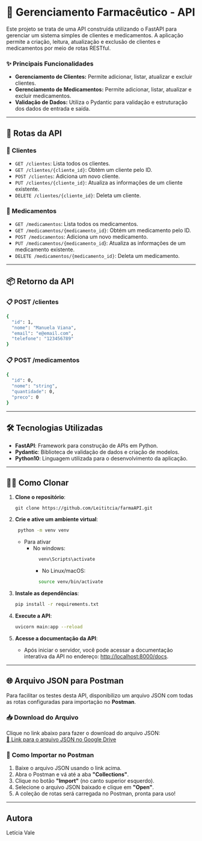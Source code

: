 # 💊 Gerenciamento Farmacêutico - API

Este projeto se trata de uma API construída utilizando o FastAPI para gerenciar um sistema simples de clientes e medicamentos. A aplicação permite a criação, leitura, atualização e exclusão de clientes e medicamentos por meio de rotas RESTful.

### ✨ Principais Funcionalidades

- **Gerenciamento de Clientes:** Permite adicionar, listar, atualizar e excluir clientes.
- **Gerenciamento de Medicamentos:** Permite adicionar, listar, atualizar e excluir medicamentos.
- **Validação de Dados:** Utiliza o Pydantic para validação e estruturação dos dados de entrada e saída.

---

## 👾 Rotas da API

### 👤 Clientes
- `GET /clientes`: Lista todos os clientes.
- `GET /clientes/{cliente_id}`: Obtém um cliente pelo ID.
- `POST /clientes`: Adiciona um novo cliente.
- `PUT /clientes/{cliente_id}`: Atualiza as informações de um cliente existente.
- `DELETE /clientes/{cliente_id}`: Deleta um cliente.

### 💊 Medicamentos
- `GET /medicamentos`: Lista todos os medicamentos.
- `GET /medicamentos/{medicamento_id}`: Obtém um medicamento pelo ID.
- `POST /medicamentos`: Adiciona um novo medicamento.
- `PUT /medicamentos/{medicamento_id`}: Atualiza as informações de um medicamento existente.
- `DELETE /medicamentos/{medicamento_id}`: Deleta um medicamento.

---

## 📦 Retorno da API

### 📋 POST /clientes
``` bash
{
  "id": 1,
  "nome": "Manuela Viana",
  "email": "e@email.com",
  "telefone": "123456789"
}

```

### 📋 POST /medicamentos
``` bash
{
  "id": 0,
  "nome": "string",
  "quantidade": 0,
  "preco": 0
}

```

---

## 🛠️ Tecnologias Utilizadas

- **FastAPI**: Framework para construção de APIs em Python.
- **Pydantic**: Biblioteca de validação de dados e criação de modelos.
- **Python10**: Linguagem utilizada para o desenvolvimento da aplicação.

---

## 👩‍💻 Como Clonar

1. **Clone o repositório**:
   ```
   git clone https://github.com/Leititcia/farmaAPI.git
   ```

2. **Crie e ative um ambiente virtual**:
     ```bash
      python -m venv venv
     ```
      - Para ativar
          - No windows:
            ```bash
              venv\Scripts\activate
             ```
            - No Linux/macOS:
            ```bash
              source venv/bin/activate
             ```

3. **Instale as dependências**:
    ```bash
    pip install -r requirements.txt
    ```
     
4. **Execute a API**:
     ```bash
     uvicorn main:app --reload
     ```

5. **Acesse a documentação da API**:
   - Após iniciar o servidor, você pode acessar a documentação interativa da API no endereço: [http://localhost:8000/docs](http://localhost:8000/docs).

---

## 🌐 Arquivo JSON para Postman  

Para facilitar os testes desta API, disponibilizo um arquivo JSON com todas as rotas configuradas para importação no **Postman**.  

### 📥 **Download do Arquivo**
Clique no link abaixo para fazer o download do arquivo JSON:  
[🔗 Link para o arquivo JSON no Google Drive](https://drive.google.com/file/d/1Sw-zXTa9JRvXkxax8Lz9iujolDKvPPBR/view?usp=sharing)  

### 📖 **Como Importar no Postman**
1. Baixe o arquivo JSON usando o link acima.  
2. Abra o Postman e vá até a aba **"Collections"**.  
3. Clique no botão **"Import"** (no canto superior esquerdo).  
4. Selecione o arquivo JSON baixado e clique em **"Open"**.  
5. A coleção de rotas será carregada no Postman, pronta para uso!  

---

## Autora
Letícia Vale
